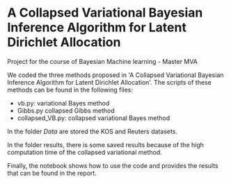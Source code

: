 # A Collapsed Variational Bayesian Inference Algorithm for Latent Dirichlet Allocation
Project for the course of Bayesian Machine learning - Master MVA

We coded the three methods proposed in 'A Collapsed Variational Bayesian Inference Algorithm for Latent Dirichlet Allocation'. The scripts of these methods can be found in the following files:
- vb.py:  variational Bayes method
- Gibbs.py collapsed Gibbs method
- collapsed_VB.py: collapsed variational Bayes method

In the folder $Data$ are stored the KOS and Reuters datasets. 

In the folder results, there is some saved results because of the high computation time of the collapsed variational method.

Finally, the notebook shows how to use the code and provides the results that can be found in the report. 
